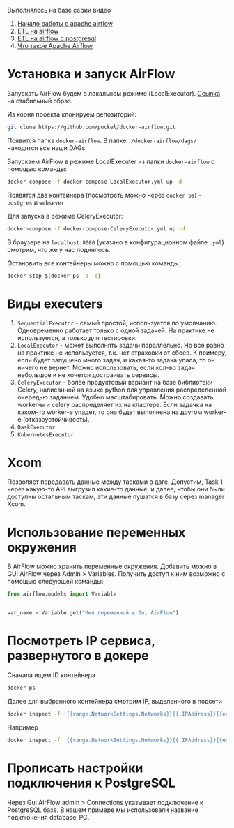 Выполнялось на базе серии видео
1. [Начало работы с apache airflow](https://www.youtube.com/watch?v=G6ipydgZRnE)
2. [ETL на airflow](https://www.youtube.com/watch?v=XFQ0KPaDIT8&t)
3. [ETL на airflow c postgresql](https://www.youtube.com/watch?v=55D9Eu7mUW0)
4. [Что такое Apache Airflow](https://www.youtube.com/watch?v=OvwNEpgqYHo)

# Установка и запуск AirFlow

Запускать AirFlow будем в локальном режиме (LocalExecutor). [Ссылка](https://github.com/puckel/docker-airflow) на стабильный образ.

Из корня проекта клонируем репозиторий:

```bash
git clone https://github.com/puckel/docker-airflow.git
```

Появится папка `docker-airflow`. В папке `./docker-airflow/dags/` находятся все наши DAGs.

Запускаем AirFlow в режиме LocalExecuter из папки `docker-airflow` с помощью команды:

```bash
docker-compose -f docker-compose-LocalExecutor.yml up -d
```

Появятся два контейнера (посмотреть можно через `docker ps`) - `postgres` и `websever`.

Для запуска в режиме CeleryExecutor:

```bash
docker-compose -f docker-compose-CeleryExecutor.yml up -d
```

В браузере на `localhost:8080` (указано в конфигурационном файле `.yml`) смотрим, что же у нас поднялось.

Остановить все контейнеры можно с помощью команды:

```bash
docker stop $(docker ps -a -q)
```

# Виды executers

1. `SequentialExecutor` - самый простой, используется по умолчанию. Одновременно работает только с одной задачей. На практике не используется, а только для тестировки.
2. `LocalExecutor` - может выполнять задачи параллельно. Но все равно на практике не используется, т.к. нет страховки от сбоев. К примеру, если будет запущено много задач, и какая-то задача упала, то он ничего не вернет. Можно использовать, если кол-во задач небольшое и не хочется достраивать сервисы.
3. `CeleryExecutor` - более продуктовый вариант на базе библиотеки Celery, написанной на языке python для управления распределенной очередью заданием. Удобно масштабировать. Можно создавать worker-ы и celery распределяет их на кластере. Если задачка на каком-то worker-е упадет, то она будет выполнена на другом worker-е (отказоустойчивость).
4. `DaskExecutor`
5. `KubernetesExecutor`

# Xcom

Позволяет передавать данные между тасками в даге. Допустим, Task 1 через какую-то API выгрузил какие-то данные, и далее, чтобы они были доступны остальным таскам, эти данные пушатся в базу серез manager Xcom.

# Использование переменных окружения

В AirFlow можно хранить переменные окружения. Добавить можно в GUI AirFlow через Admin > Variables. Получить доступ к ним возможно с помощью следующей команды:

```python
from airflow.models import Variable


var_name = Variable.get("Имя переменной в Gui AirFlow")
```

# Посмотреть IP сервиса, развернутого в докере

Сначала ищем ID контейнера

```bash
docker ps
```

Далее для выбранного контейнера смотрим IP, выделенного в подсети

```bash
docker inspect -f '{{range.NetworkSettings.Networks}}{{.IPAddress}}{{end}}' id_контейнера
```

Например

```bash
docker inspect -f '{{range.NetworkSettings.Networks}}{{.IPAddress}}{{end}}' c98b8c89b4dd
```

# Прописать настройки подключения к PostgreSQL

Через Gui AirFlow admin > Connections указывает подключение к PostgreSQL базе. В нашем примере мы использовали название подключения database_PG.